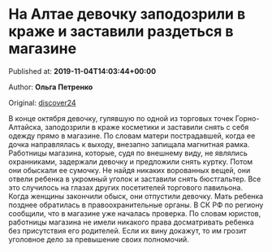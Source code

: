 
# На Алтае девочку заподозрили в краже и заставили раздеться в магазине

Published at: **2019-11-04T14:03:44+00:00**

Author: **Ольга Петренко**

Original: [discover24](https://discover24.ru/2019/11/na-altae-devochku-zapodozrili-v-krazhe-i-zastavili-razdetsya-v-magazine/)

В конце октября девочку, гулявшую по одной из торговых точек Горно-Алтайска, заподозрили в краже косметики и заставили снять с себя одежду прямо в магазине.
По словам матери пострадавшей, когда ее дочка направлялась к выходу, внезапно запищала магнитная рамка. Работницы магазина, которые, судя по внешнему виду, не являлись охранниками, задержали девочку и предложили снять куртку. Потом они обыскали ее сумочку. Не найдя никаких ворованных вещей, они отвели ребенка в укромный уголок и заставили снять бюстгальтер. Все это случилось на глазах других посетителей торгового павильона.
Когда женщины закончили обыск, они отпустили девочку. Мать ребенка позднее обратилась в правоохранительные органы. В СК РФ по региону сообщили, что в магазине уже началась проверка. По словам юристов, работницы магазина не имели никакого права досматривать ребенка без присутствия его родителей. Если их вину докажут, то им грозит уголовное дело за превышение своих полномочий.
